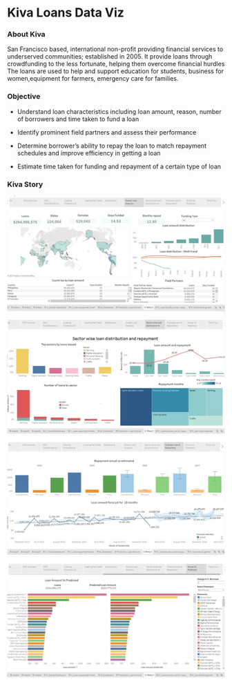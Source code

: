 # Kiva Loans Data Viz

### About Kiva
San Francisco based, international non-profit providing financial services to underserved communities; established in 2005.
It provide loans through crowdfunding to the less fortunate, helping them overcome financial hurdles
The loans are used to help and support education for students, business for women,equipment for farmers, emergency care for families.

### Objective

* Understand loan characteristics including loan amount, reason, number of borrowers and time taken to fund a loan

* Identify prominent field partners and assess their performance

* Determine borrower’s ability to repay the loan to match repayment schedules and improve efficiency in getting a loan

* Estimate time taken for funding and repayment of a certain type of loan

### Kiva Story
![Image description](https://github.com/prasadmegha/Kiva-Loans/blob/master/1.JPG)

![Image description](https://github.com/prasadmegha/Kiva-Loans/blob/master/2.JPG)

![Image description](https://github.com/prasadmegha/Kiva-Loans/blob/master/3.JPG)

![Image description](https://github.com/prasadmegha/Kiva-Loans/blob/master/4.JPG)




